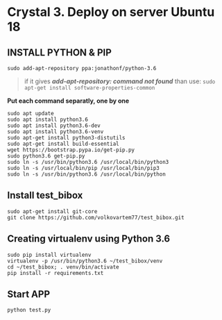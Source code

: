 # Crystal 3. Deploy on server Ubuntu 18

## INSTALL PYTHON & PIP

`sudo add-apt-repository ppa:jonathonf/python-3.6`  

> if it gives  ***add-apt-repository: command not found***   than use: `sudo apt-get install software-properties-common`

**Put each command separatly, one by one**
```
sudo apt update
sudo apt install python3.6
sudo apt install python3.6-dev
sudo apt install python3.6-venv
sudo apt-get install python3-distutils
sudo apt-get install build-essential
wget https://bootstrap.pypa.io/get-pip.py
sudo python3.6 get-pip.py
sudo ln -s /usr/bin/python3.6 /usr/local/bin/python3
sudo ln -s /usr/local/bin/pip /usr/local/bin/pip3
sudo ln -s /usr/bin/python3.6 /usr/local/bin/python
```



## Install test_bibox

```
sudo apt-get install git-core
git clone https://github.com/volkovartem77/test_bibox.git
```


## Creating virtualenv using Python 3.6

```
sudo pip install virtualenv
virtualenv -p /usr/bin/python3.6 ~/test_bibox/venv
cd ~/test_bibox; . venv/bin/activate
pip install -r requirements.txt
```

## Start APP


```
python test.py
```
